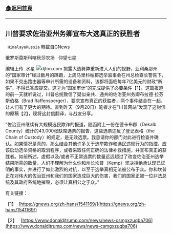 ###  [:house:返回首頁](https://github.com/ourhimalayas/txt)
---


## 川普要求佐治亚州务卿宣布大选真正的获胜者
` HimalayaRussia` [轉載自GNews](https://gnews.org/zh-hans/1546510/)

俄罗斯莫斯科喀秋莎农场   仰望七星

编辑上传  水星
![](https://assets.gnews.org/wp-content/uploads/2021/09/T-2.jpg)djtnn.com
揭露大选舞弊重新进入人们的视野，亚利桑那州的“国家审计”经过数月的蹒跚，上周马里科帕郡选举监事会在州总检查长警告下，如果不交出路由器等审计所需的设备和资料，该郡将面临每年7亿美元的财政“断供”，不得已答应提交。这才为“国家审计”的完成提供了必要条件【1】。这篇报道的前一天就听说过，川普总统致信了疑似亲共、通共的佐治亚州务卿布拉德·拉芬斯伯格（Brad Raffensperger），要求宣布真正的获胜者，两个事件结合在一起，让人们有了更大的期待。直到昨天（9月20日）笔者才在“川普网站”发现了这封信的原稿【2】，现将这封信翻译，与战友分享。

“佐治亚州继续有大规模选民欺诈的报道，随函附上一份在德卡布郡（Dekalb County）统计的43,000张缺席选票的报告，这些选票违反了登记表格（the Chain of Custody）的规定，是无效选票。我恳请你的部门对此进行检查并确认。如果情况是真的，那么结合其他许多关于选举欺诈和选民违规行为的指控，应该启动选举资格的取消程序，或者采取任何正确的法律补救措施，并宣布真正的获胜者。如前所述，虚假以及/或者不正常选票的数量远远超过了改变佐治亚州选举结果所需的数量，人们不理解为什么你和州长坎普（Kemp）坚决拒绝承认现已证明的事实，并进行了如此激烈的对抗，以至于选举真相无法被公布于众。你和坎普正在对伟大的佐治亚州和我们的国家造成巨大的伤害，我们的国家正被一位非法总统及其政府系统地摧毁，必须让真相公之于众。”

有关链接：

【1】  [https://gnews.org/zh-hans/1541169/](https://gnews.org/zh-hans/1541169/)

【2】   [https://www.donaldjtrump.com/news/news-csmgxzuqba706](https://www.donaldjtrump.com/news/news-csmgxzuqba706)
